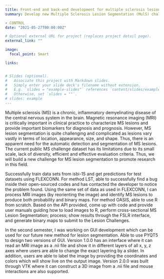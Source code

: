 ```yaml
---
title: Front-end and back-end development for multiple sclerosis lesion segmentation (MulS) challenge
summary: Develop new Multiple Sclerosis Lesion Segmentation (MulS) challenge. Reproduce methods: FLEXCONN, OASIS, LST, TOADS to compare to our results and use pyqt5, VTK to design GUI for new methods.

- CONTROL
date: "2021-05-27T00:00:00Z"

# Optional external URL for project (replaces project detail page).
external_link: ""

image:
  focal_point: Smart

links:


# Slides (optional).
#   Associate this project with Markdown slides.
#   Simply enter your slide deck's filename without extension.
#   E.g. `slides = "example-slides"` references `content/slides/example-slides.md`.
#   Otherwise, set `slides = ""`.
# slides: example
---
```


Multiple sclerosis (MS) is a chronic, inflammatory demyelinating disease of the central nervous system in the brain. Magnetic resonance imaging (MRI) is critically important in clinical practice to characterize MS lesions and provide important biomarkers for diagnosis and prognosis. However, MS lesion segmentation is quite challenging and complicated as lesions vary vastly in terms of location, appearance, size, and shape. Thus, there is an apparent need for the automatic detection and segmentation of MS lesions. The current public MS challenge dataset has its limitations due to its small scale, lack of diversity, efficient and effective evaluation criteria. Thus, we will build a new challenge for MS lesion segmentation to promote research in this field.

Successfully train data sets from isbi-15 and get predictions for test datasets using FLEXCONN. For method LST, able to successfully find a bug inside their open-sourced codes and has contacted the developer to notice the problem found. Using the same set of data as used in FLEXCONN, I can process MRI images (by reorienting the image) and identify MS lesions to produce both probability and binary maps. For method OASIS, able to use R from scratch. Based on the API provided, come up with code and provide user manuals guiding how to load images to R, perform cross-sectional MS Lesion Segmentation; process; show results through the FSLR interface, and generate binary maps to submit to the Lesion Challenges. 
 
In the second semester, I was working on GUI development which can be used for our future new method for lesion segmentation. Able to use PYQT5 to design two versions of GUI. Version 1.0.0 has an interface where it can read an MRI image as a .nii file and show it in different layers of all x, y, z axes where users are able to change the exact layering by a slider. In addition, users are able to label the image by providing the coordinates and colors which will show live on the output image. Version 2.0.0 was built through VTK where it can construct a 3D image from a .nii file and mouse interactions are also supported. 


